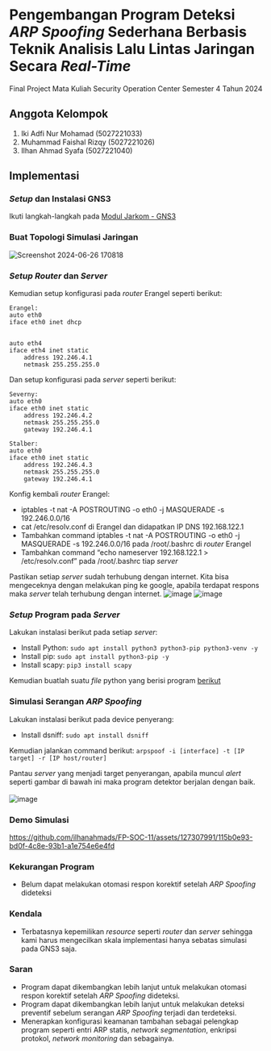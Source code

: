 # Pengembangan Program Deteksi _ARP Spoofing_ Sederhana Berbasis Teknik Analisis Lalu Lintas Jaringan Secara _Real-Time_
Final Project Mata Kuliah Security Operation Center Semester 4 Tahun 2024

## Anggota Kelompok
1. Iki Adfi Nur Mohamad (5027221033)
2. Muhammad Faishal Rizqy (5027221026)
3. Ilhan Ahmad Syafa (5027221040)

## Implementasi
### *Setup* dan Instalasi GNS3
Ikuti langkah-langkah pada [Modul Jarkom - GNS3](https://github.com/lab-kcks/Modul-Jarkom/tree/master/Modul-GNS3)

### Buat Topologi Simulasi Jaringan
![Screenshot 2024-06-26 170818](https://github.com/ilhanahmads/FP-SOC-11/assets/127307991/aef06080-285b-42f0-ae09-b6bfbae063f9) <br>

### *Setup* *Router* dan *Server*
Kemudian setup konfigurasi pada *router* Erangel seperti berikut:
```
Erangel:
auto eth0
iface eth0 inet dhcp


auto eth4
iface eth4 inet static
	address 192.246.4.1
	netmask 255.255.255.0

```
Dan setup konfigurasi pada *server* seperti berikut:
```
Severny:
auto eth0
iface eth0 inet static
	address 192.246.4.2
	netmask 255.255.255.0
	gateway 192.246.4.1

Stalber:
auto eth0
iface eth0 inet static
	address 192.246.4.3
	netmask 255.255.255.0
	gateway 192.246.4.1

```

Konfig kembali *router* Erangel:
- iptables -t nat -A POSTROUTING -o eth0 -j MASQUERADE -s 192.246.0.0/16
- cat /etc/resolv.conf di Erangel dan didapatkan IP DNS 192.168.122.1
- Tambahkan command iptables -t nat -A POSTROUTING -o eth0 -j MASQUERADE -s 192.246.0.0/16 pada /root/.bashrc di *router* Erangel
- Tambahkan command “echo nameserver 192.168.122.1 > /etc/resolv.conf” pada /root/.bashrc tiap *server*

Pastikan setiap *server* sudah terhubung dengan internet. Kita bisa mengeceknya dengan melakukan ping ke google, apabila terdapat respons maka *server* telah terhubung dengan internet.
![image](https://github.com/ilhanahmads/FP-SOC-11/assets/127307991/e5aab0ea-c261-4e9b-9c45-74e2ecd173a2)
![image](https://github.com/ilhanahmads/FP-SOC-11/assets/127307991/2afd956a-9ec7-48da-aa33-601337928d87)

### *Setup* Program pada *Server*
Lakukan instalasi berikut pada setiap *server*:
- Install Python: `sudo apt install python3 python3-pip python3-venv -y`
- Install pip: `sudo apt install python3-pip -y`
- Install scapy: `pip3 install scapy`

Kemudian buatlah suatu *file* python yang berisi program [berikut](https://github.com/ilhanahmads/FP-SOC-11/blob/main/arp-spooof-detector.py)

### Simulasi Serangan *ARP Spoofing*
Lakukan instalasi berikut pada device penyerang:
- Install dsniff: `sudo apt install dsniff`

Kemudian jalankan command berikut:
`arpspoof -i [interface] -t [IP target] -r [IP host/router]`

Pantau *server* yang menjadi target penyerangan, apabila muncul *alert* seperti gambar di bawah ini maka program detektor berjalan dengan baik. <br><br>
![image](https://github.com/ilhanahmads/FP-SOC-11/assets/127307991/7103eaa5-35f4-401e-b8bf-b52fa827dded)

### Demo Simulasi
https://github.com/ilhanahmads/FP-SOC-11/assets/127307991/115b0e93-bd0f-4c8e-93b1-a1e754e6e4fd

### Kekurangan Program
- Belum dapat melakukan otomasi respon korektif setelah *ARP Spoofing* dideteksi

### Kendala
- Terbatasnya kepemilikan *resource* seperti *router* dan *server* sehingga kami harus mengecilkan skala implementasi hanya sebatas simulasi pada GNS3 saja.

### Saran
- Program dapat dikembangkan lebih lanjut untuk melakukan otomasi respon korektif setelah *ARP Spoofing* dideteksi.
- Program dapat dikembangkan lebih lanjut untuk melakukan deteksi preventif sebelum serangan *ARP Spoofing* terjadi dan terdeteksi.
- Menerapkan konfigurasi keamanan tambahan sebagai pelengkap program seperti entri ARP statis, *network segmentation*, enkripsi protokol, *network monitoring* dan sebagainya.

